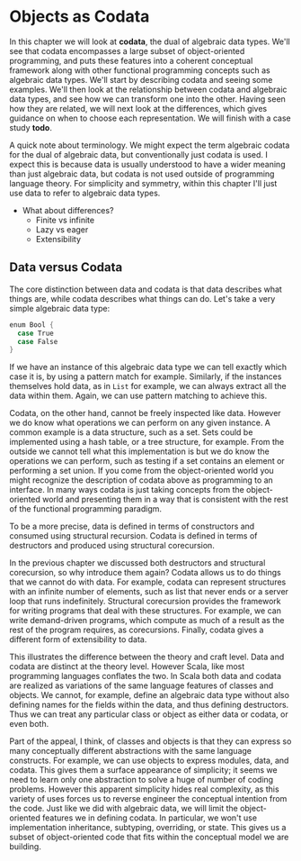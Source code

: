 # Objects as Codata

In this chapter we will look at **codata**, the dual of algebraic data types.
We'll see that codata encompasses a large subset of object-oriented programming, and puts these features into a coherent conceptual framework along with other functional programming concepts such as algebraic data types.
We'll start by describing codata and seeing some examples. We'll then look at the relationship between codata and algebraic data types, and see how we can transform one into the other. Having seen how they are related, we will next look at the differences, which gives guidance on when to choose each representation. We will finish with a case study **todo**.

A quick note about terminology. We might expect the term algebraic codata for the dual of algebraic data, but conventionally just codata is used. I expect this is because data is usually understood to have a wider meaning than just algebraic data, but codata is not used outside of programming language theory. For simplicity and symmetry, within this chapter I'll just use data to refer to algebraic data types.


  - What about differences?
    - Finite vs infinite
    - Lazy vs eager
    - Extensibility

## Data versus Codata

The core distinction between data and codata is that data describes what things are, while codata describes what things can do. Let's take a very simple algebraic data type:

```scala mdoc:silent
enum Bool {
  case True
  case False
}
```

If we have an instance of this algebraic data type we can tell exactly which case it is, by using a pattern match for example. Similarly, if the instances themselves hold data, as in `List` for example, we can always extract all the data within them. Again, we can use pattern matching to achieve this.

Codata, on the other hand, cannot be freely inspected like data. However we do know what operations we can perform on any given instance. A common example is a data structure, such as a set. Sets could be implemented using a hash table, or a tree structure, for example. From the outside we cannot tell what this implementation is but we do know the operations we can perform, such as testing if a set contains an element or performing a set union. If you come from the object-oriented world you might recognize the description of codata above as programming to an interface. In many ways codata is just taking concepts from the object-oriented world and presenting them in a way that is consistent with the rest of the functional programming paradigm.

To be a more precise, data is defined in terms of constructors and consumed using structural recursion. Codata is defined in terms of destructors and produced using structural corecursion.

In the previous chapter we discussed both destructors and structural corecursion, so why introduce them again? Codata allows us to do things that we cannot do with data. For example, codata can represent structures with an infinite number of elements, such as list that never ends or a server loop that runs indefinitely. Structural corecursion provides the framework for writing programs that deal with these structures. For example, we can write demand-driven programs, which compute as much of a result as the rest of the program requires, as corecursions. Finally, codata gives a different form of extensibility to data.


This illustrates the difference between the theory and craft level. Data and codata are distinct at the theory level. However Scala, like most programming languages conflates the two. In Scala both data and codata are realized as variations of the same language features of classes and objects. We cannot, for example, define an algebraic data type without also defining names for the fields within the data, and thus defining destructors. Thus we can treat any particular class or object as either data or codata, or even both. 

Part of the appeal, I think, of classes and objects is that they can express so many conceptually different abstractions with the same language constructs. For example, we can use objects to express modules, data, and codata. This gives them a surface appearance of simplicity; it seems we need to learn only one abstraction to solve a huge of number of coding problems. However this apparent simplicity hides real complexity, as this variety of uses forces us to reverse engineer the conceptual intention from the code. Just like we did with algebraic data, we will limit the object-oriented features we in defining codata. In particular, we won't use implementation inheritance, subtyping, overriding, or state. This gives us a subset of object-oriented code that fits within the conceptual model we are building.
